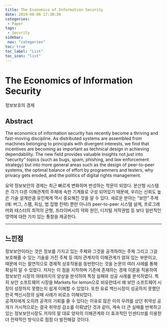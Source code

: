 ```yaml
---
title: The Economics of Information Security
date: 2019-08-06 17:38:39
categories: 
 - Paper
tags: 
 - Security
sidebar:
 nav: "categories"
toc: true
toc_label: "List"
toc_icon: "list"
---
```


# The Economics of Information Security
정보보호의 경제

## Abstract
The economics of information security has recently become a thriving and fast-moving discipline. As distributed systems are assembled from machines belonging to principals with divergent interests, we find that incentives are becoming as important as technical design in achieving dependability. The new field provides valuable insights not just into “security” topics (such as bugs, spam, phishing, and law enforcement strategy) but into more general areas such as the design of peer-to-peer systems, the optimal balance of effort by programmers and testers, why privacy gets eroded, and the politics of digital rights management.

요약
정보보안의 경제는 최근 빠르게 변화하며 번성하는 학문이 되었다. 분산형 시스템은 각기 다른 이해관계의 주체에 속한 기계들로 구성 되어있기 때문에, 우리는 신뢰도 높은 기술 설계만큼 유인체계 역시 중요해진 것을 알 수 있다. 새로운 분야는 “보안” 주제 (예: 버그, 스팸, 피싱, 법 집행 전략) 뿐만 아니라 peer-to-peer 시스템 설계, 프로그래머와 테스터의 최적의 균형, 프라이버시의 약화 원인, 디지털 저작권법 등 보다 일반적인 영역에 대한 가치 있는 통찰을 제공한다.

---

## 느낀점
정보보안이라는 것은 정보를 가지고 있는 주체와 그것을 공격하려는 주체 그리고 그걸 보호해줄 수 있는 기술을 가진 주체 등 여러 관계자의 이해관계가 얽혀 있는 부분이고, 때문에 이는 필연적으로 경제적 상호작용을 동반한다는 것을 논문의 여러 사례를 통해 확실히 알 수 있었다. 저자는 이 점을 지적하며 기존에 존재하는 경제 이론을 적용하여 정보보안 시장의 여태까지의 양상을 분석하여 특정 실패와 성공 사례를 분석하였다. 특히 보안 소프트웨어 시장을 Markets for lemon으로 비유한데서 왜 보안 소프트웨어 시장이 성장하지 못했는지 쉽게 이해할 수 있었다. 또한 유료 백신시장이 성공하지 못했던 한국 백신시장의 실패 사례가 비로소 이해되었다.  
공격자에게 오히려 공격의 기회를 줄 수 있다는 이유로 많은 이의 우려를 샀던 취약성 공개가 거시적으로는 결국 취약성 감소를 이뤄냈던 것과 같이, 계속 더 큰 실패를 반복하고 있는 정보보안시장도 저자의 말 대로 양자의 이해관계와 더 효과적인 인센티브를 이용한 더 전략적인 방식으로 점점 더 발전해갈 것이다. 


